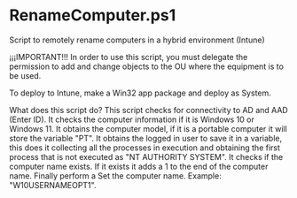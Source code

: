 # RenameComputer.ps1
Script to remotely rename computers in a hybrid environment (Intune)

¡¡¡IMPORTANT!!!
In order to use this script, you must delegate the permission to add and change objects to the OU where the equipment is to be used.

To deploy to Intune, make a Win32 app package and deploy as System.

What does this script do?
This script checks for connectivity to AD and AAD (Enter ID).
It checks the computer information if it is Windows 10 or Windows 11.
It obtains the computer model, if it is a portable computer it will store the variable "PT".
It obtains the logged in user to save it in a variable, this does it collecting all the processes in execution and obtaining the first process that is not executed as "NT AUTHORITY SYSTEM".
It checks if the computer name exists. If it exists it adds a 1 to the end of the computer name.
Finally perform a Set the computer name.
Example: "W10USERNAMEOPT1".
